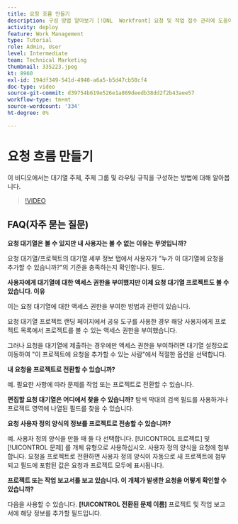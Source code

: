 ```yaml
---
title: 요청 흐름 만들기
description: 구성 방법 알아보기 [!DNL  Workfront] 요청 및 작업 접수 관리에 도움이 되는 대기열 주제, 주제 그룹 및 라우팅 규칙
activity: deploy
feature: Work Management
type: Tutorial
role: Admin, User
level: Intermediate
team: Technical Marketing
thumbnail: 335223.jpeg
kt: 8960
exl-id: 194df349-541d-4940-a6a5-b5d47cb58cf4
doc-type: video
source-git-commit: d39754b619e526e1a869deedb38dd2f2b43aee57
workflow-type: tm+mt
source-wordcount: '334'
ht-degree: 0%

---
```


# 요청 흐름 만들기

이 비디오에서는 대기열 주제, 주제 그룹 및 라우팅 규칙을 구성하는 방법에 대해 알아봅니다.

>[!VIDEO](https://video.tv.adobe.com/v/335223/?quality=12)

## FAQ(자주 묻는 질문)

**요청 대기열은 볼 수 있지만 내 사용자는 볼 수 없는 이유는 무엇입니까?**

요청 대기열/프로젝트의 대기열 세부 정보 탭에서 사용자가 &quot;누가 이 대기열에 요청을 추가할 수 있습니까?&quot;의 기준을 충족하는지 확인합니다. 필드.

**사용자에게 대기열에 대한 액세스 권한을 부여했지만 이제 요청 대기열 프로젝트도 볼 수 있습니다. 이유**

이는 요청 대기열에 대한 액세스 권한을 부여한 방법과 관련이 있습니다.

요청 대기열 프로젝트 랜딩 페이지에서 공유 도구를 사용한 경우 해당 사용자에게 프로젝트 목록에서 프로젝트를 볼 수 있는 액세스 권한을 부여했습니다.

그러나 요청을 대기열에 제출하는 경우에만 액세스 권한을 부여하려면 대기열 설정으로 이동하여 &quot;이 프로젝트에 요청을 추가할 수 있는 사람&quot;에서 적절한 옵션을 선택합니다.

**내 요청을 프로젝트로 전환할 수 있습니까?**

예. 필요한 사항에 따라 문제를 작업 또는 프로젝트로 전환할 수 있습니다.

**편집할 요청 대기열은 어디에서 찾을 수 있습니까?**
탐색 막대의 검색 필드를 사용하거나 프로젝트 영역에 나열된 필드를 찾을 수 있습니다.

**요청 사용자 정의 양식의 정보를 프로젝트로 전송할 수 있습니까?**

예. 사용자 정의 양식을 만들 때 둘 다 선택합니다. [!UICONTROL 프로젝트] 및 [!UICONTROL 문제] 를 개체 유형으로 사용하십시오. 사용자 정의 양식을 요청에 첨부합니다. 요청을 프로젝트로 전환하면 사용자 정의 양식이 자동으로 새 프로젝트에 첨부되고 필드에 포함된 값은 요청과 프로젝트 모두에 표시됩니다.

**프로젝트 또는 작업 보고서를 보고 있습니다. 이 개체가 발생한 요청을 어떻게 확인할 수 있습니까?**

다음을 사용할 수 있습니다. **[!UICONTROL 전환된 문제 이름]** 프로젝트 및 작업 보고서에 해당 정보를 추가할 필드입니다.


